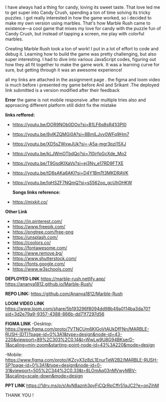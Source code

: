 I have always had a thing for candy, loving its sweet taste. That love led me to get super into Candy Crush, spending a ton of time solving its tricky puzzles. i got really interested in how the game worked, so i decided to make my own version using marbles. That's how Marble Rush came to existence—a cool game that mixes my love for candy with the puzzle fun of Candy Crush, but instead of tapping a screen, me play with colorful marbles.


Creating Marble Rush took a ton of work! I put in a lot of effort to code and debug it. Learning how to build the game was pretty challenging, but also super interesting. I had to dive into various JavaScript codes, figuring out how they all fit together to make the game work. It was a learning curve for sure, but getting through it was an awesome experience!

all my links are attached in the assignment page . the figma and loom video is much before i presented my game before Anil and Srikant .The deployed link submitted is a version modified after their feedback

**Error**
the game is not mobile responsive .after multiple tries also and approacing different platform still didnt fix the mistake

**links reffered:**
- https://youtu.be/DOR9NOb0DOo?si=B1LF6q8sR41i3PI0
- https://youtu.be/8yIKZQMGi0A?si=8BmlLJvv0WFq9Hm7
- https://youtu.be/XD5sZWxwJUk?si=-A5a-mgr3pzi15XJ
- https://youtu.be/kLJWmOTbdQo?si=7l0irfpGcXde_Mo2
- https://youtu.be/T9GsdKIXaVs?si=ej3Ny_e17RD9FTXE
- https://youtu.be/tD6sAKa6AKI?si=D4Y1BmTt3MKDRAVK
- https://youtu.be/IqHSZF7NQmQ?si=sS562oo_gcUhOHKW

  **Songs links reference:**
- https://mixkit.co/

**Other Link**
- https://in.pinterest.com/
- https://www.freepik.com/
- https://pngtree.com/free-png
- https://unsplash.com/
- https://coolors.co/
- https://fontawesome.com/
- https://www.remove.bg/
- https://www.shutterstock.com/
- https://fonts.google.com/
- https://www.w3schools.com/

**DEPLOYED LINK**
https://marble-rush.netlify.app/
https://ananya1812.github.io/Marble-Rush/

**REPO LINK:**
https://github.com/Ananya1812/Marble-Rush

**LOOM VIDEO LINK**
https://www.loom.com/share/5b193296f8094dd98b49a0114ba3da70?sid=3d2e79a9-9357-4388-866b-dd71f7297d56

**FIGMA LINK**
-Desktop: https://www.figma.com/proto/7VTNCUm6KlGoVtAUkDfFNn/MARBLE-RUSH-(DT)?page-id=0%3A1&type=design&node-id=43-220&viewport=89%2C303%2C0.14&t=WwLw9U8G94BKserD-1&scaling=min-zoom&starting-point-node-id=43%3A220&mode=design

-Mobile: https://www.figma.com/proto/iKZcyX3z8zL1EnurTeW2B2/MARBLE-RUSH-SP?page-id=0%3A1&type=design&node-id=0-31&viewport=505%2C344%2C0.33&t=8LOmAq03nMVwyMBV-1&scaling=scale-down&mode=design

**PPT LINK**
https://1drv.ms/p/s!AvN8aznh3pyFjCQrRpCffr51qJC2?e=onZjhM

THANK YOU !
